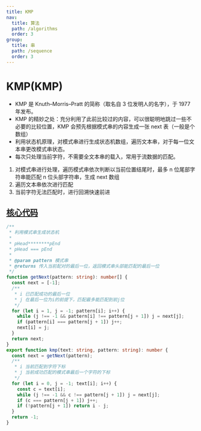 ```yaml
---
title: KMP
nav:
  title: 算法
  path: /algorithms
  order: 3
group:
  title: 串
  path: /sequence
  order: 3
---
```


# KMP(KMP)

- KMP 是 Knuth–Morris–Pratt 的简称（取名自 3 位发明人的名字），于 1977 年发布。
- KMP 的精妙之处：充分利用了此前比较过的内容，可以很聪明地跳过一些不必要的比较位置，KMP 会预先根据模式串的内容生成一张 next 表（一般是个数组）
- 利用状态机原理，对模式串进行生成状态机数组，遍历文本串，对于每一位文本串更改模式串状态。
- 每次只处理当前字符，不需要全文本串的载入，常用于流数据的匹配。

1. 对模式串进行处理，遍历模式串依次判断以当前位置结尾时，最多 n 位尾部字符串能匹配 n 位头部字符串，生成 next 数组
1. 遍历文本串依次进行匹配
1. 当前字符无法匹配时，进行回溯快速前进

## [核心代码](https://gitee.com/bestlyg/bestlyg/tree/master/packages/algorithms/src/sequence/kmp.ts)

```ts
/**
 * 利用模式串生成状态机
 *
 * pHead********pEnd
 * pHead === pEnd
 *
 * @param pattern 模式串
 * @returns 传入当前配对的最后一位，返回模式串头部能匹配的最后一位
 */
function getNext(pattern: string): number[] {
  const next = [-1];
  /**
   * i 已匹配成功的最后一位
   * j 在最后一位为i的前提下，匹配最多能匹配到前j位
   */
  for (let i = 1, j = -1; pattern[i]; i++) {
    while (j !== -1 && pattern[i] !== pattern[j + 1]) j = next[j];
    if (pattern[i] === pattern[j + 1]) j++;
    next[i] = j;
  }
  return next;
}
export function kmp(text: string, pattern: string): number {
  const next = getNext(pattern);
  /**
   * i 当前匹配到字符下标
   * j 当前成功匹配的模式串最后一个字符的下标
   */
  for (let i = 0, j = -1; text[i]; i++) {
    const c = text[i];
    while (j !== -1 && c !== pattern[j + 1]) j = next[j];
    if (c === pattern[j + 1]) j++;
    if (!pattern[j + 1]) return i - j;
  }
  return -1;
}
```
